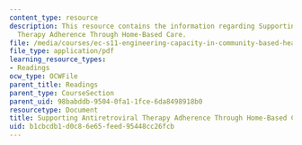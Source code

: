 ```yaml
---
content_type: resource
description: This resource contains the information regarding Supporting Antiretroviral
  Therapy Adherence Through Home-Based Care.
file: /media/courses/ec-s11-engineering-capacity-in-community-based-healthcare-fall-2005/b1cbcdb1d0c86e65feed95448cc26fcb_MITEC_S11F05_art_and_hbc.pdf
file_type: application/pdf
learning_resource_types:
- Readings
ocw_type: OCWFile
parent_title: Readings
parent_type: CourseSection
parent_uid: 98babddb-9504-0fa1-1fce-6da8498918b0
resourcetype: Document
title: Supporting Antiretroviral Therapy Adherence Through Home-Based Care
uid: b1cbcdb1-d0c8-6e65-feed-95448cc26fcb
---
```

